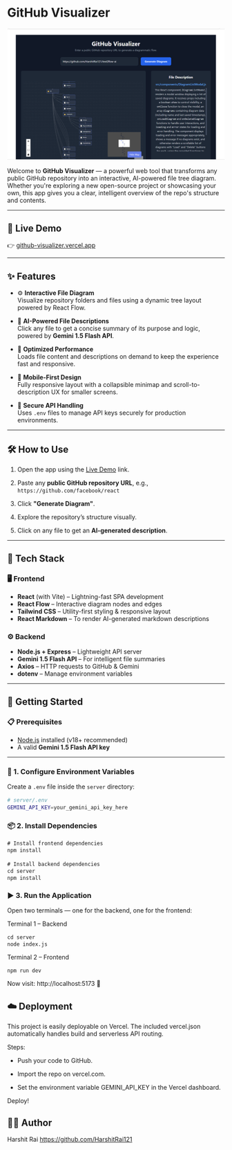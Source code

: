 # GitHub Visualizer

![GitHub Visualizer Preview](./public/preview.png)

Welcome to **GitHub Visualizer** — a powerful web tool that transforms any public GitHub repository into an interactive, AI-powered file tree diagram. Whether you're exploring a new open-source project or showcasing your own, this app gives you a clear, intelligent overview of the repo's structure and contents.

---

## 🚀 Live Demo

👉 [github-visualizer.vercel.app](https://github-visualizer.vercel.app)

---

## ✨ Features

- ⚙️ **Interactive File Diagram**  
  Visualize repository folders and files using a dynamic tree layout powered by React Flow.

- 🧠 **AI-Powered File Descriptions**  
  Click any file to get a concise summary of its purpose and logic, powered by **Gemini 1.5 Flash API**.

- 🚀 **Optimized Performance**  
  Loads file content and descriptions on demand to keep the experience fast and responsive.

- 📱 **Mobile-First Design**  
  Fully responsive layout with a collapsible minimap and scroll-to-description UX for smaller screens.

- 🔐 **Secure API Handling**  
  Uses `.env` files to manage API keys securely for production environments.

---

## 🛠️ How to Use

1. Open the app using the [Live Demo](https://github-visualizer.vercel.app) link.
   
2. Paste any **public GitHub repository URL**, e.g.,  
   `https://github.com/facebook/react`
   
3. Click **"Generate Diagram"**.
   
4. Explore the repository’s structure visually.
   
5. Click on any file to get an **AI-generated description**.

---

## 🧱 Tech Stack

### 🖥️ Frontend

- **React** (with Vite) – Lightning-fast SPA development
- **React Flow** – Interactive diagram nodes and edges
- **Tailwind CSS** – Utility-first styling & responsive layout
- **React Markdown** – To render AI-generated markdown descriptions

### ⚙️ Backend

- **Node.js + Express** – Lightweight API server
- **Gemini 1.5 Flash API** – For intelligent file summaries
- **Axios** – HTTP requests to GitHub & Gemini
- **dotenv** – Manage environment variables

---

## 🚧 Getting Started

### 📋 Prerequisites

- [Node.js](https://nodejs.org/) installed (v18+ recommended)
- A valid **Gemini 1.5 Flash API key**

---

### 🔧 1. Configure Environment Variables

Create a `.env` file inside the `server` directory:

```bash
# server/.env
GEMINI_API_KEY=your_gemini_api_key_here
```

### 📦 2. Install Dependencies

```
# Install frontend dependencies
npm install

# Install backend dependencies
cd server
npm install
```

### ▶️ 3. Run the Application

Open two terminals — one for the backend, one for the frontend:

Terminal 1 – Backend
```
cd server
node index.js
```

Terminal 2 – Frontend
```
npm run dev
```

Now visit:
http://localhost:5173 🎉

## ☁️ Deployment

This project is easily deployable on Vercel. The included vercel.json automatically handles build and serverless API routing.

Steps:

- Push your code to GitHub.

- Import the repo on vercel.com.

- Set the environment variable GEMINI_API_KEY in the Vercel dashboard.

Deploy!

## 👨‍💻 Author
Harshit Rai
https://github.com/HarshitRai121

